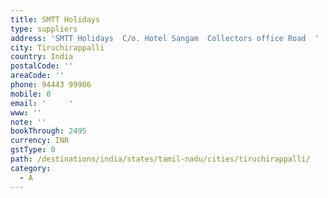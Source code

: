 ```yaml
---
title: SMTT Holidays
type: suppliers
address: 'SMTT Holidays  C/o. Hotel Sangam  Collectors office Road  '
city: Tiruchirappalli
country: India
postalCode: ''
areaCode: ''
phone: 94443 99906
mobile: 0
email: '     '
www: ''
note: ''
bookThrough: 2495
currency: INR
gstType: 0
path: /destinations/india/states/tamil-nadu/cities/tiruchirappalli/
category:
  - A
---
```


